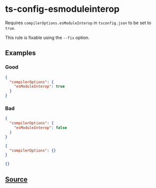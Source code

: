 # ts-config-esmoduleinterop

Requires `compilerOptions.esModuleInterop` in `tsconfig.json` to be set to `true`.

This rule is fixable using the `--fix` option.

## Examples

### Good

```json
{
  "compilerOptions": {
    "esModuleInterop": true
  }
}
```

### Bad

```json
{
  "compilerOptions": {
    "esModuleInterop": false
  }
}
```

```json
{
  "compilerOptions": {}
}
```

```json
{}
```

## [Source](https://azuresdkspecs.z5.web.core.windows.net/TypeScriptSpec.html#ts-config-esmoduleinterop)
